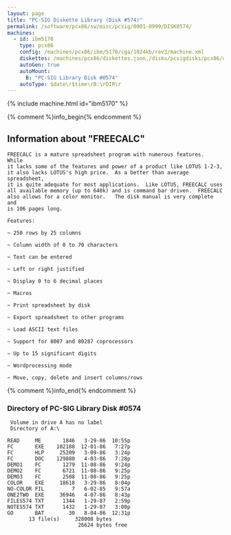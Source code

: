 ```yaml
---
layout: page
title: "PC-SIG Diskette Library (Disk #574)"
permalink: /software/pcx86/sw/misc/pcsig/0001-0999/DISK0574/
machines:
  - id: ibm5170
    type: pcx86
    config: /machines/pcx86/ibm/5170/cga/1024kb/rev3/machine.xml
    diskettes: /machines/pcx86/diskettes.json,/disks/pcsigdisks/pcx86/diskettes.json
    autoGen: true
    autoMount:
      B: "PC-SIG Library Disk #0574"
    autoType: $date\r$time\rB:\rDIR\r
---
```


{% include machine.html id="ibm5170" %}

{% comment %}info_begin{% endcomment %}

## Information about "FREECALC"

    FREECALC is a mature spreadsheet program with numerous features.  While
    it lacks some of the features and power of a product like LOTUS 1-2-3,
    it also lacks LOTUS's high price.  As a better than average spreadsheet,
    it is quite adequate for most applications.  Like LOTUS, FREECALC uses
    all available memory (up to 640k) and is command bar driven.  FREECALC
    also allows for a color monitor.   The disk manual is very complete and
    is 106 pages long.
    
    Features:
    
    ~ 250 rows by 25 columns
    
    ~ Column width of 0 to 70 characters
    
    ~ Text can be entered
    
    ~ Left or right justified
    
    ~ Display 0 to 6 decimal places
    
    ~ Macros
    
    ~ Print spreadsheet by disk
    
    ~ Export spreadsheet to other programs
    
    ~ Load ASCII text files
    
    ~ Support for 8087 and 80287 coprocessors
    
    ~ Up to 15 significant digits
    
    ~ Wordprocessing mode
    
    ~ Move, copy, delete and insert columns/rows
{% comment %}info_end{% endcomment %}


### Directory of PC-SIG Library Disk #0574

     Volume in drive A has no label
     Directory of A:\

    READ     ME       1846   3-29-86  10:55p
    FC       EXE    102188  12-01-86   7:27p
    FC       HLP     25209   3-09-86   3:24p
    FC       DOC    129880   4-03-86   7:28p
    DEMO1    FC       1279  11-08-86   9:24p
    DEMO2    FC       6721  11-08-86   9:25p
    DEMO3    FC       2508  11-08-86   9:25p
    COLOR    EXE     18618   3-29-86   8:04p
    NO-COLOR FIL         7   6-02-85   9:57a
    ONE2TWO  EXE     36946   4-07-86   8:43p
    FILES574 TXT      1344   1-29-87   2:59p
    NOTES574 TXT      1432   1-29-87   3:00p
    GO       BAT        30   8-04-86  12:31p
           13 file(s)     328008 bytes
                           26624 bytes free
